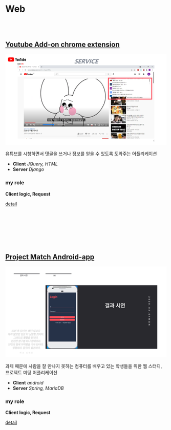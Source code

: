 # Web

<br>
<br>

## [Youtube Add-on chrome extension](https://github.com/Gosungjoo/portfolio/tree/main/Web/Front-end/%EC%BA%A1%EC%8A%A4%ED%86%A4%ED%94%84%EB%A1%9C%EC%A0%9D%ED%8A%B8)

![image](https://github.com/Gosungjoo/portfolio/blob/main/Web/Front-end/%EC%BA%A1%EC%8A%A4%ED%86%A4%ED%94%84%EB%A1%9C%EC%A0%9D%ED%8A%B8/main.png?raw=true)

 유튜브를 시청하면서 댓글을 쓰거나 정보를 얻을 수 있도록 도와주는 어플리케이션

 * **Client** *JQuery, HTML*
 * **Server** *Django*
 

### my role
 **Client logic, Request** 
 
[detail](https://github.com/Gosungjoo/portfolio/tree/main/Web/Front-end/%EC%BA%A1%EC%8A%A4%ED%86%A4%ED%94%84%EB%A1%9C%EC%A0%9D%ED%8A%B8)

<br>
<br>
<br>
<br>
<br>
<br>

## [Project Match Android-app](https://github.com/Gosungjoo/portfolio/tree/main/Web/Front-end/%ED%86%B5%ED%95%A9%ED%95%B4%EC%BB%A4%ED%86%A4)



![image](https://github.com/Gosungjoo/portfolio/blob/main/Web/Front-end/%ED%86%B5%ED%95%A9%ED%95%B4%EC%BB%A4%ED%86%A4/Main.PNG?raw=true)



 과제 때문에 사람을 잘 만나지 못하는 컴퓨터를 배우고 있는 학생들을 위한 웹 스터디, 프로젝트 미팅 어플리케이션

 * **Client** *android*
 * **Server** *Spring, MariaDB*
 
 
### my role
 **Client logic, Request**

[detail](https://github.com/Gosungjoo/portfolio/tree/main/Web/Front-end/%ED%86%B5%ED%95%A9%ED%95%B4%EC%BB%A4%ED%86%A4)

 